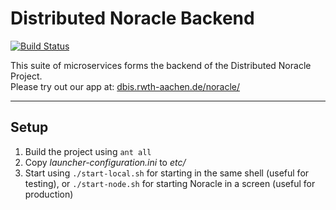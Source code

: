 Distributed Noracle Backend
===================

[![Build Status](https://jenkins.dbis.rwth-aachen.de/buildStatus/icon?job=Distributed-Noracle-Backend)](https://jenkins.dbis.rwth-aachen.de/job/Distributed-Noracle-Backend/)  

This suite of microservices forms the backend of the Distributed Noracle Project.  
Please try out our app at: [dbis.rwth-aachen.de/noracle/](http://dbis.rwth-aachen.de/noracle/)

---------------

## Setup
1. Build the project using `ant all`
1. Copy *launcher-configuration.ini* to *etc/*
1. Start using `./start-local.sh` for starting in the same shell (useful for testing), or `./start-node.sh` for starting Noracle in a screen (useful for production)
